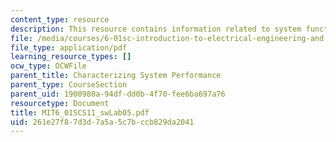 ```yaml
---
content_type: resource
description: This resource contains information related to system functions.
file: /media/courses/6-01sc-introduction-to-electrical-engineering-and-computer-science-i-spring-2011/261e27f87d3d7a5a5c7bccb829da2041_MIT6_01SCS11_swLab05.pdf
file_type: application/pdf
learning_resource_types: []
ocw_type: OCWFile
parent_title: Characterizing System Performance
parent_type: CourseSection
parent_uid: 1900980a-94df-dd0b-4f70-fee6ba697a76
resourcetype: Document
title: MIT6_01SCS11_swLab05.pdf
uid: 261e27f8-7d3d-7a5a-5c7b-ccb829da2041
---
```

